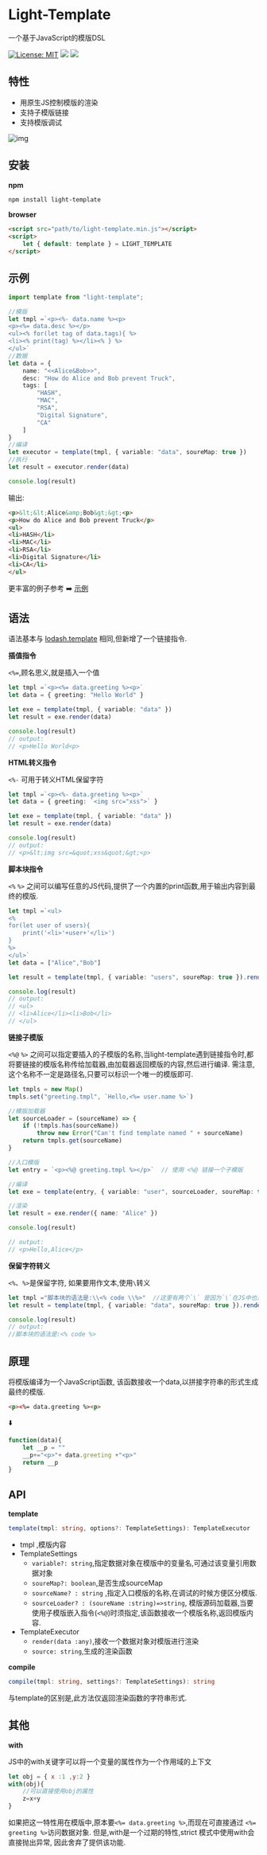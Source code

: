 # Light-Template

一个基于JavaScript的模版DSL

[![License: MIT](https://img.shields.io/badge/License-MIT-yellow.svg)](https://opensource.org/licenses/MIT)
<a href="https://travis-ci.com/light0x00/light-template"><img src="https://travis-ci.com/light0x00/light-template.svg?branch=master"></a> 
<a href="https://www.npmjs.com/package/light-template"><img src="https://img.shields.io/npm/v/light-template"></a>

## 特性

- 用原生JS控制模版的渲染
- 支持子模版链接
- 支持模版调试

![img](./docs/debug-demo.png)

## 安装

**npm**

```bash
npm install light-template
```

**browser**

```html
<script src="path/to/light-template.min.js"></script>
<script>
	let { default: template } = LIGHT_TEMPLATE
</script>
```

## 示例

```ts
import template from "light-template";

//模版
let tmpl =`<p><%- data.name %><p>
<p><%= data.desc %></p>
<ul><% for(let tag of data.tags){ %>
<li><% print(tag) %></li><% } %>
</ul>`
//数据
let data = {
	name: "<<Alice&Bob>>",
	desc: "How do Alice and Bob prevent Truck",
	tags: [
		"HASH",
		"MAC",
		"RSA",
		"Digital Signature",
		"CA"
	]
}
//编译
let executor = template(tmpl, { variable: "data", soureMap: true }) 
//执行
let result = executor.render(data)

console.log(result)
```

输出:

```html
<p>&lt;&lt;Alice&amp;Bob&gt;&gt;<p>
<p>How do Alice and Bob prevent Truck</p>
<ul>
<li>HASH</li>
<li>MAC</li>
<li>RSA</li>
<li>Digital Signature</li>
<li>CA</li>
</ul>
```

更丰富的例子参考 ➡️ [示例](https://github.com/light0x00/light-template/tree/master/examples)

## 语法

语法基本与 [lodash.template](https://lodash.com/docs/4.17.15#template) 相同,但新增了一个链接指令.

**插值指令**

`<%=`,顾名思义,就是插入一个值

```ts
let tmpl =`<p><%= data.greeting %><p>`
let data = { greeting: "Hello World" }

let exe = template(tmpl, { variable: "data" })
let result = exe.render(data)

console.log(result)
// output:
// <p>Hello World<p>
```

**HTML转义指令**

`<%-` 可用于转义HTML保留字符

```ts
let tmpl =`<p><%- data.greeting %><p>`
let data = { greeting: `<img src="xss">` }

let exe = template(tmpl, { variable: "data" })
let result = exe.render(data)

console.log(result)
// output:
// <p>&lt;img src=&quot;xss&quot;&gt;<p>
```

**脚本块指令**

`<%` `%>` 之间可以编写任意的JS代码,提供了一个内置的print函数,用于输出内容到最终的模版.

```ts
let tmpl =`<ul>
<% 
for(let user of users){
	print('<li>'+user+'</li>')
} 
%>
</ul>`
let data = ["Alice","Bob"]

let result = template(tmpl, { variable: "users", soureMap: true }).render(data)

console.log(result)
// output:
// <ul>
// <li>Alice</li><li>Bob</li>
// </ul>
```

**链接子模版**

`<%@` `%>` 之间可以指定要插入的子模版的名称,当light-template遇到链接指令时,都将要链接的模版名称传给加载器,由加载器返回模版的内容,然后进行编译. 需注意,这个名称不一定是路径名,只要可以标识一个唯一的模版即可.

```ts
let tmpls = new Map()
tmpls.set("greeting.tmpl", `Hello,<%= user.name %>`)

//模版加载器
let sourceLoader = (sourceName) => {
	if (!tmpls.has(sourceName))
		throw new Error("Can't find template named " + sourceName)
	return tmpls.get(sourceName)
}

//入口模版
let entry = `<p><%@ greeting.tmpl %></p>`  // 使用 <%@ 链接一个子模版

//编译
let exe = template(entry, { variable: "user", sourceLoader, soureMap: true })

//渲染
let result = exe.render({ name: "Alice" })

console.log(result)

// output:
// <p>Hello,Alice</p>
```

**保留字符转义**

`<%`、`%>`是保留字符, 如果要用作文本,使用`\`转义

```ts
let tmpl ="脚本块的语法是:\\<% code \\%>"  //这里有两个`\` 是因为`\`在JS中也是特殊字符,因此要加一个`\`转义
let result = template(tmpl, { variable: "data", soureMap: true }).render({})

console.log(result)
// output:
//脚本块的语法是:<% code %>
```

## 原理

将模版编译为一个JavaScript函数, 该函数接收一个data,以拼接字符串的形式生成最终的模版.

```html
<p><%= data.greeting %><p>
```

⬇️

```js
function(data){
	let __p = ""
	__p+="<p>"+ data.greeting +"<p>"
	return __p
}
```

## API

**template**

```ts
template(tmpl: string, options?: TemplateSettings): TemplateExecutor
```

- tmpl ,模版内容
- TemplateSettings
	- `variable?: string`,指定数据对象在模版中的变量名,可通过该变量引用数据对象
	- `soureMap?: boolean`,是否生成sourceMap
	- `sourceName? : string` ,指定入口模版的名称,在调试的时候方便区分模版.
	- `sourceLoader? : (soureName :string)=>string`, 模版源码加载器,当要使用子模版嵌入指令(`<%@`)时须指定,该函数接收一个模版名称,返回模版内容.
- TemplateExecutor
	- `render(data :any)`,接收一个数据对象对模版进行渲染
	- `source: string`,生成的渲染函数

**compile**

```ts
compile(tmpl: string, settings?: TemplateSettings): string
```
与template的区别是,此方法仅返回渲染函数的字符串形式. 

## 其他

**with**

JS中的with关键字可以将一个变量的属性作为一个作用域的上下文

```js
let obj = { x :1 ,y:2 }
with(obj){
	//可以直接使用obj的属性
	z=x+y
}
```

如果把这一特性用在模版中,原本要`<%= data.greeting %>`,而现在可直接通过 `<%= greeting %>`访问数据对象.
但是,with是一个过期的特性,strict 模式中使用with会直接抛出异常, 因此舍弃了提供该功能.


